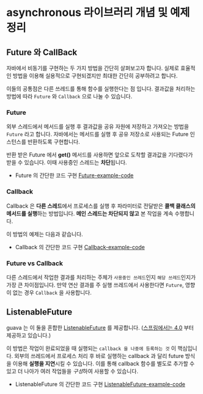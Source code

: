 # asynchronous 라이브러리 개념 및 예제 정리

## Future 와 CallBack

자바에서 비동기를 구현하는 두 가지 방법을 간단히 살펴보고자 합니다.
실제로 효율적인 방법을 이용해 실용적으로 구현되겠지만 최대한 간단히 공부하려고 합니다.

이들의 공통점은 다른 쓰레드를 통해 함수를 실행한다는 점 입니다.
결과값을 처리하는 방법에 따라 `Future` 와 `Callback` 으로 나눌 수 있습니다.

### Future

외부 스레드에서 메서드를 실행 후 결과값을 공유 자원에 저장하고 가져오는 방법을 `Future` 라고 합니다.
자바에서는 메서드를 실행 후 공유 저장소로 사용되는 Future 인스턴스를 반환하도록 구현합니다.
  
반환 받은 Future 에서 **get()** 메서드를 사용하면 앞으로 도착할 결과값을 기다렸다가 받을 수 있습니다.
이때 사용중인 스레드는 **차단**됩니다.

- Future 의 간단한 코드 구현 [Future-example-code]()

### Callback

Callback 은 **다른 스레드**에서 프로세스를 실행 후 파라미터로 전달받은 **콜백 클래스의 메서드를 실행**하는 방법입니다.
**메인 스레드는 차단되지 않고** 본 작업을 계속 수행합니다.

이 방법의 예제는 다음과 같습니다.

- Callback 의 간단한 코드 구현 [Callback-example-code]()

### Future vs Callback

다른 스레드에서 작업한 결과를 처리하는 주체가 `사용중인 쓰레드`인지 `해당 쓰레드`인지가 가장 큰 차이점입니다.
만약 연산 결과를 주 실행 쓰레드에서 사용한다면 `Future`, 영향이 없는 경우 `Callback` 을 사용합니다.

## ListenableFuture

guava 는 이 둘을 혼합한 [ListenableFuture](https://github.com/google/guava/wiki/ListenableFutureExplained) 를 제공합니다.
([스프링에서는 4.0](https://docs.spring.io/spring/docs/current/javadoc-api/org/springframework/util/concurrent/ListenableFuture.html) 부터 제공하고 있습니다.)

이 방법은 작업이 완료되었을 때 실행되는 `callback 을 나중에 등록하는 것` 이 핵심입니다.
외부의 쓰레드에서 프로세스 처리 후 바로 실행하는 callback 과 달리 future 방식을 이용해 **실행을 지연**시킬 수 있습니다.
이를 통해 callback 함수를 별도로 추가할 수 있고 더 나아가 여러 작업들을 *구성*하여 사용할 수 있습니다.

- ListenableFuture 의 간단한 코드 구현 [ListenableFuture-example-code]()



